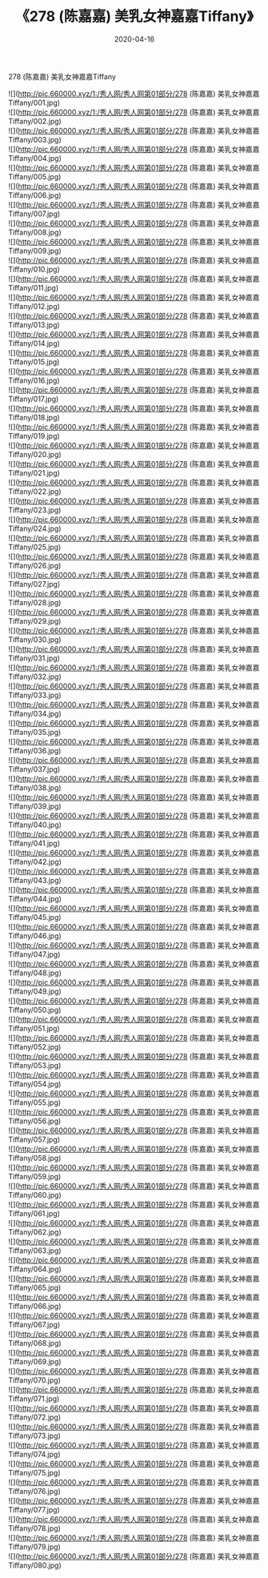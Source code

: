 ﻿---
layout: post
title:  《278 (陈嘉嘉) 美乳女神嘉嘉Tiffany》
date:   2020-04-16
img: http://pic.660000.xyz/1:/秀人网/秀人网第01部分/278 (陈嘉嘉) 美乳女神嘉嘉Tiffany/000.jpg
categories: [美女, 清纯, 唯美]
---

278 (陈嘉嘉) 美乳女神嘉嘉Tiffany

  ![](http://pic.660000.xyz/1:/秀人网/秀人网第01部分/278 (陈嘉嘉) 美乳女神嘉嘉Tiffany/001.jpg) <br> ![](http://pic.660000.xyz/1:/秀人网/秀人网第01部分/278 (陈嘉嘉) 美乳女神嘉嘉Tiffany/002.jpg) <br> ![](http://pic.660000.xyz/1:/秀人网/秀人网第01部分/278 (陈嘉嘉) 美乳女神嘉嘉Tiffany/003.jpg) <br> ![](http://pic.660000.xyz/1:/秀人网/秀人网第01部分/278 (陈嘉嘉) 美乳女神嘉嘉Tiffany/004.jpg) <br> ![](http://pic.660000.xyz/1:/秀人网/秀人网第01部分/278 (陈嘉嘉) 美乳女神嘉嘉Tiffany/005.jpg) <br> ![](http://pic.660000.xyz/1:/秀人网/秀人网第01部分/278 (陈嘉嘉) 美乳女神嘉嘉Tiffany/006.jpg) <br> ![](http://pic.660000.xyz/1:/秀人网/秀人网第01部分/278 (陈嘉嘉) 美乳女神嘉嘉Tiffany/007.jpg) <br> ![](http://pic.660000.xyz/1:/秀人网/秀人网第01部分/278 (陈嘉嘉) 美乳女神嘉嘉Tiffany/008.jpg) <br> ![](http://pic.660000.xyz/1:/秀人网/秀人网第01部分/278 (陈嘉嘉) 美乳女神嘉嘉Tiffany/009.jpg) <br> ![](http://pic.660000.xyz/1:/秀人网/秀人网第01部分/278 (陈嘉嘉) 美乳女神嘉嘉Tiffany/010.jpg) <br> ![](http://pic.660000.xyz/1:/秀人网/秀人网第01部分/278 (陈嘉嘉) 美乳女神嘉嘉Tiffany/011.jpg) <br> ![](http://pic.660000.xyz/1:/秀人网/秀人网第01部分/278 (陈嘉嘉) 美乳女神嘉嘉Tiffany/012.jpg) <br> ![](http://pic.660000.xyz/1:/秀人网/秀人网第01部分/278 (陈嘉嘉) 美乳女神嘉嘉Tiffany/013.jpg) <br> ![](http://pic.660000.xyz/1:/秀人网/秀人网第01部分/278 (陈嘉嘉) 美乳女神嘉嘉Tiffany/014.jpg) <br> ![](http://pic.660000.xyz/1:/秀人网/秀人网第01部分/278 (陈嘉嘉) 美乳女神嘉嘉Tiffany/015.jpg) <br> ![](http://pic.660000.xyz/1:/秀人网/秀人网第01部分/278 (陈嘉嘉) 美乳女神嘉嘉Tiffany/016.jpg) <br> ![](http://pic.660000.xyz/1:/秀人网/秀人网第01部分/278 (陈嘉嘉) 美乳女神嘉嘉Tiffany/017.jpg) <br> ![](http://pic.660000.xyz/1:/秀人网/秀人网第01部分/278 (陈嘉嘉) 美乳女神嘉嘉Tiffany/018.jpg) <br> ![](http://pic.660000.xyz/1:/秀人网/秀人网第01部分/278 (陈嘉嘉) 美乳女神嘉嘉Tiffany/019.jpg) <br> ![](http://pic.660000.xyz/1:/秀人网/秀人网第01部分/278 (陈嘉嘉) 美乳女神嘉嘉Tiffany/020.jpg) <br> ![](http://pic.660000.xyz/1:/秀人网/秀人网第01部分/278 (陈嘉嘉) 美乳女神嘉嘉Tiffany/021.jpg) <br> ![](http://pic.660000.xyz/1:/秀人网/秀人网第01部分/278 (陈嘉嘉) 美乳女神嘉嘉Tiffany/022.jpg) <br> ![](http://pic.660000.xyz/1:/秀人网/秀人网第01部分/278 (陈嘉嘉) 美乳女神嘉嘉Tiffany/023.jpg) <br> ![](http://pic.660000.xyz/1:/秀人网/秀人网第01部分/278 (陈嘉嘉) 美乳女神嘉嘉Tiffany/024.jpg) <br> ![](http://pic.660000.xyz/1:/秀人网/秀人网第01部分/278 (陈嘉嘉) 美乳女神嘉嘉Tiffany/025.jpg) <br> ![](http://pic.660000.xyz/1:/秀人网/秀人网第01部分/278 (陈嘉嘉) 美乳女神嘉嘉Tiffany/026.jpg) <br> ![](http://pic.660000.xyz/1:/秀人网/秀人网第01部分/278 (陈嘉嘉) 美乳女神嘉嘉Tiffany/027.jpg) <br> ![](http://pic.660000.xyz/1:/秀人网/秀人网第01部分/278 (陈嘉嘉) 美乳女神嘉嘉Tiffany/028.jpg) <br> ![](http://pic.660000.xyz/1:/秀人网/秀人网第01部分/278 (陈嘉嘉) 美乳女神嘉嘉Tiffany/029.jpg) <br> ![](http://pic.660000.xyz/1:/秀人网/秀人网第01部分/278 (陈嘉嘉) 美乳女神嘉嘉Tiffany/030.jpg) <br> ![](http://pic.660000.xyz/1:/秀人网/秀人网第01部分/278 (陈嘉嘉) 美乳女神嘉嘉Tiffany/031.jpg) <br> ![](http://pic.660000.xyz/1:/秀人网/秀人网第01部分/278 (陈嘉嘉) 美乳女神嘉嘉Tiffany/032.jpg) <br> ![](http://pic.660000.xyz/1:/秀人网/秀人网第01部分/278 (陈嘉嘉) 美乳女神嘉嘉Tiffany/033.jpg) <br> ![](http://pic.660000.xyz/1:/秀人网/秀人网第01部分/278 (陈嘉嘉) 美乳女神嘉嘉Tiffany/034.jpg) <br> ![](http://pic.660000.xyz/1:/秀人网/秀人网第01部分/278 (陈嘉嘉) 美乳女神嘉嘉Tiffany/035.jpg) <br> ![](http://pic.660000.xyz/1:/秀人网/秀人网第01部分/278 (陈嘉嘉) 美乳女神嘉嘉Tiffany/036.jpg) <br> ![](http://pic.660000.xyz/1:/秀人网/秀人网第01部分/278 (陈嘉嘉) 美乳女神嘉嘉Tiffany/037.jpg) <br> ![](http://pic.660000.xyz/1:/秀人网/秀人网第01部分/278 (陈嘉嘉) 美乳女神嘉嘉Tiffany/038.jpg) <br> ![](http://pic.660000.xyz/1:/秀人网/秀人网第01部分/278 (陈嘉嘉) 美乳女神嘉嘉Tiffany/039.jpg) <br> ![](http://pic.660000.xyz/1:/秀人网/秀人网第01部分/278 (陈嘉嘉) 美乳女神嘉嘉Tiffany/040.jpg) <br> ![](http://pic.660000.xyz/1:/秀人网/秀人网第01部分/278 (陈嘉嘉) 美乳女神嘉嘉Tiffany/041.jpg) <br> ![](http://pic.660000.xyz/1:/秀人网/秀人网第01部分/278 (陈嘉嘉) 美乳女神嘉嘉Tiffany/042.jpg) <br> ![](http://pic.660000.xyz/1:/秀人网/秀人网第01部分/278 (陈嘉嘉) 美乳女神嘉嘉Tiffany/043.jpg) <br> ![](http://pic.660000.xyz/1:/秀人网/秀人网第01部分/278 (陈嘉嘉) 美乳女神嘉嘉Tiffany/044.jpg) <br> ![](http://pic.660000.xyz/1:/秀人网/秀人网第01部分/278 (陈嘉嘉) 美乳女神嘉嘉Tiffany/045.jpg) <br> ![](http://pic.660000.xyz/1:/秀人网/秀人网第01部分/278 (陈嘉嘉) 美乳女神嘉嘉Tiffany/046.jpg) <br> ![](http://pic.660000.xyz/1:/秀人网/秀人网第01部分/278 (陈嘉嘉) 美乳女神嘉嘉Tiffany/047.jpg) <br> ![](http://pic.660000.xyz/1:/秀人网/秀人网第01部分/278 (陈嘉嘉) 美乳女神嘉嘉Tiffany/048.jpg) <br> ![](http://pic.660000.xyz/1:/秀人网/秀人网第01部分/278 (陈嘉嘉) 美乳女神嘉嘉Tiffany/049.jpg) <br> ![](http://pic.660000.xyz/1:/秀人网/秀人网第01部分/278 (陈嘉嘉) 美乳女神嘉嘉Tiffany/050.jpg) <br> ![](http://pic.660000.xyz/1:/秀人网/秀人网第01部分/278 (陈嘉嘉) 美乳女神嘉嘉Tiffany/051.jpg) <br> ![](http://pic.660000.xyz/1:/秀人网/秀人网第01部分/278 (陈嘉嘉) 美乳女神嘉嘉Tiffany/052.jpg) <br> ![](http://pic.660000.xyz/1:/秀人网/秀人网第01部分/278 (陈嘉嘉) 美乳女神嘉嘉Tiffany/053.jpg) <br> ![](http://pic.660000.xyz/1:/秀人网/秀人网第01部分/278 (陈嘉嘉) 美乳女神嘉嘉Tiffany/054.jpg) <br> ![](http://pic.660000.xyz/1:/秀人网/秀人网第01部分/278 (陈嘉嘉) 美乳女神嘉嘉Tiffany/055.jpg) <br> ![](http://pic.660000.xyz/1:/秀人网/秀人网第01部分/278 (陈嘉嘉) 美乳女神嘉嘉Tiffany/056.jpg) <br> ![](http://pic.660000.xyz/1:/秀人网/秀人网第01部分/278 (陈嘉嘉) 美乳女神嘉嘉Tiffany/057.jpg) <br> ![](http://pic.660000.xyz/1:/秀人网/秀人网第01部分/278 (陈嘉嘉) 美乳女神嘉嘉Tiffany/058.jpg) <br> ![](http://pic.660000.xyz/1:/秀人网/秀人网第01部分/278 (陈嘉嘉) 美乳女神嘉嘉Tiffany/059.jpg) <br> ![](http://pic.660000.xyz/1:/秀人网/秀人网第01部分/278 (陈嘉嘉) 美乳女神嘉嘉Tiffany/060.jpg) <br> ![](http://pic.660000.xyz/1:/秀人网/秀人网第01部分/278 (陈嘉嘉) 美乳女神嘉嘉Tiffany/061.jpg) <br> ![](http://pic.660000.xyz/1:/秀人网/秀人网第01部分/278 (陈嘉嘉) 美乳女神嘉嘉Tiffany/062.jpg) <br> ![](http://pic.660000.xyz/1:/秀人网/秀人网第01部分/278 (陈嘉嘉) 美乳女神嘉嘉Tiffany/063.jpg) <br> ![](http://pic.660000.xyz/1:/秀人网/秀人网第01部分/278 (陈嘉嘉) 美乳女神嘉嘉Tiffany/064.jpg) <br> ![](http://pic.660000.xyz/1:/秀人网/秀人网第01部分/278 (陈嘉嘉) 美乳女神嘉嘉Tiffany/065.jpg) <br> ![](http://pic.660000.xyz/1:/秀人网/秀人网第01部分/278 (陈嘉嘉) 美乳女神嘉嘉Tiffany/066.jpg) <br> ![](http://pic.660000.xyz/1:/秀人网/秀人网第01部分/278 (陈嘉嘉) 美乳女神嘉嘉Tiffany/067.jpg) <br> ![](http://pic.660000.xyz/1:/秀人网/秀人网第01部分/278 (陈嘉嘉) 美乳女神嘉嘉Tiffany/068.jpg) <br> ![](http://pic.660000.xyz/1:/秀人网/秀人网第01部分/278 (陈嘉嘉) 美乳女神嘉嘉Tiffany/069.jpg) <br> ![](http://pic.660000.xyz/1:/秀人网/秀人网第01部分/278 (陈嘉嘉) 美乳女神嘉嘉Tiffany/070.jpg) <br> ![](http://pic.660000.xyz/1:/秀人网/秀人网第01部分/278 (陈嘉嘉) 美乳女神嘉嘉Tiffany/071.jpg) <br> ![](http://pic.660000.xyz/1:/秀人网/秀人网第01部分/278 (陈嘉嘉) 美乳女神嘉嘉Tiffany/072.jpg) <br> ![](http://pic.660000.xyz/1:/秀人网/秀人网第01部分/278 (陈嘉嘉) 美乳女神嘉嘉Tiffany/073.jpg) <br> ![](http://pic.660000.xyz/1:/秀人网/秀人网第01部分/278 (陈嘉嘉) 美乳女神嘉嘉Tiffany/074.jpg) <br> ![](http://pic.660000.xyz/1:/秀人网/秀人网第01部分/278 (陈嘉嘉) 美乳女神嘉嘉Tiffany/075.jpg) <br> ![](http://pic.660000.xyz/1:/秀人网/秀人网第01部分/278 (陈嘉嘉) 美乳女神嘉嘉Tiffany/076.jpg) <br> ![](http://pic.660000.xyz/1:/秀人网/秀人网第01部分/278 (陈嘉嘉) 美乳女神嘉嘉Tiffany/077.jpg) <br> ![](http://pic.660000.xyz/1:/秀人网/秀人网第01部分/278 (陈嘉嘉) 美乳女神嘉嘉Tiffany/078.jpg) <br> ![](http://pic.660000.xyz/1:/秀人网/秀人网第01部分/278 (陈嘉嘉) 美乳女神嘉嘉Tiffany/079.jpg) <br> ![](http://pic.660000.xyz/1:/秀人网/秀人网第01部分/278 (陈嘉嘉) 美乳女神嘉嘉Tiffany/080.jpg) <br>